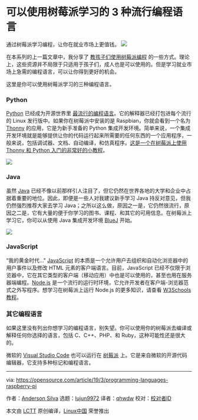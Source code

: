[#]: collector: (lujun9972)
[#]: translator: (qhwdw)
[#]: reviewer: ( )
[#]: publisher: ( )
[#]: url: ( )
[#]: subject: (3 popular programming languages you can learn with Raspberry Pi)
[#]: via: (https://opensource.com/article/19/3/programming-languages-raspberry-pi)
[#]: author: (Anderson Silva https://opensource.com/users/ansilva)

可以使用树莓派学习的 3 种流行编程语言
======
通过树莓派学习编程，让你在就业市场上更值钱。
![](https://opensource.com/sites/default/files/styles/image-full-size/public/lead-images/programming_language_c.png?itok=mPwqDAD9)

在本系列的上一篇文章中，我分享了 [教孩子们使用树莓派编程][1] 的一些方式。理论上，这些资源并不局限于只适用于孩子们，成人也是可以使用的。但是学习就业市场上急需的编程语言，可以让你得到更好的机会。

这里是你可以使用树莓派学习的三种编程语言。

### Python

[Python][2] 已经成为开源世界里 [最流行的编程语言][3]。它的解释器已经打包进每个流行的 Linux 发行版中。如果你在树莓派中安装的是 Raspbian，你就会看到一个名为 [Thonny][4] 的应用，它是为新手准备的 Python 集成开发环境。简单来说，一个集成开发环境就是能够提供让你的代码运行起来所需要的任何东西的一个应用程序，一般来说，包括调试器、文档、自动编译，和仿真程序。[这是一个在树莓派上使用 Thonny 和 Python 入门的非常好的小教程][5]。

![](https://opensource.com/sites/default/files/uploads/thonny.png)

### Java

虽然 [Java][6] 已经不像以前那样引人注目了，但它仍然在世界各地的大学和企业中占据着重要的地位。因此，即便是一些人对我建议新手学习 Java 持反对意见，但我仍然强烈推荐大家去学习 Java；之所以这么做，原因之一是，它仍然很流行，原因之二是，它有大量的便于你学习的图书、课程、和其它的可用信息。在树莓派上学习它，你可以从使用 Java 集成开发环境 [BlueJ][7] 开始。

![](https://opensource.com/sites/default/files/uploads/bluejayide.png)

### JavaScript

“我的黄金时代…" [JavaScript][8] 的本质是一个允许用户去组织和自动化浏览器中的用户事件以及修改 HTML 元素的客户端语言。目前，JavaScript 已经不仅限于浏览器中，它在其它类型的客户端（移动应用）中也是可以使用的，甚至也用在服务器端编程。[Node.js][9] 是一个流行的运行时环境，它允许开发者在客户端-浏览器范式之外写程序。想学习在树莓派上运行 Node.js 的更多知识，请查看 [W3Schools 教程][10]。

### 其它编程语言

如果这里没有列出你想学习的编程语言，别失望。你可以使用你的树莓派去编译或解释任何你选择的语言，包括 C、C++、PHP、和 Ruby，这种可能性还是很大的。

微软的 [Visual Studio Code][11] 也可以运行在 [树莓派][12] 上。它是来自微软的开源代码编辑器，它支持多种标记和编程语言。

--------------------------------------------------------------------------------

via: https://opensource.com/article/19/3/programming-languages-raspberry-pi

作者：[Anderson Silva][a]
选题：[lujun9972][b]
译者：[qhwdw](https://github.com/qhwdw)
校对：[校对者ID](https://github.com/校对者ID)

本文由 [LCTT](https://github.com/LCTT/TranslateProject) 原创编译，[Linux中国](https://linux.cn/) 荣誉推出

[a]: https://opensource.com/users/ansilva
[b]: https://github.com/lujun9972
[1]: https://opensource.com/article/19/2/teach-kids-program-raspberry-pi
[2]: https://opensource.com/resources/python
[3]: https://www.economist.com/graphic-detail/2018/07/26/python-is-becoming-the-worlds-most-popular-coding-language
[4]: https://thonny.org/
[5]: https://raspberrypihq.com/getting-started-with-python-programming-and-the-raspberry-pi/
[6]: https://opensource.com/resources/java
[7]: https://www.bluej.org/raspberrypi/
[8]: https://developer.mozilla.org/en-US/docs/Web/JavaScript
[9]: https://nodejs.org/en/
[10]: https://www.w3schools.com/nodejs/nodejs_raspberrypi.asp
[11]: https://code.visualstudio.com/
[12]: https://pimylifeup.com/raspberry-pi-visual-studio-code/
